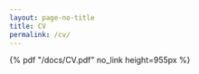 ```yaml
---
layout: page-no-title
title: CV
permalink: /cv/
---
```



{% pdf "/docs/CV.pdf" no_link height=955px %}


